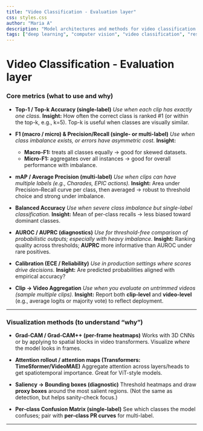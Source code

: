 ```yaml
---
title: "Video Classification - Evaluation layer"
css: styles.css
author: "Maria A"
description: "Model architectures and methods for video classification."
tags: ["deep learning", "computer vision", "video classification", "research"]
---
```

# Video Classification - Evaluation layer

### Core metrics (what to use and why)

* **Top-1 / Top-k Accuracy (single-label)**
  *Use when each clip has exactly one class.*
  **Insight:** How often the correct class is ranked #1 (or within the top-k, e.g., k=5). Top-k is useful when classes are visually similar.

* **F1 (macro / micro) & Precision/Recall (single- or multi-label)**
  *Use when class imbalance exists, or errors have asymmetric cost.*
  **Insight:**

  * **Macro-F1:** treats all classes equally → good for skewed datasets.
  * **Micro-F1:** aggregates over all instances → good for overall performance with imbalance.

* **mAP / Average Precision (multi-label)**
  *Use when clips can have multiple labels (e.g., Charades, EPIC actions).*
  **Insight:** Area under Precision–Recall curve per class, then averaged → robust to threshold choice and strong under imbalance.

* **Balanced Accuracy**
  *Use when severe class imbalance but single-label classification.*
  **Insight:** Mean of per-class recalls → less biased toward dominant classes.

* **AUROC / AUPRC (diagnostics)**
  *Use for threshold-free comparison of probabilistic outputs; especially with heavy imbalance.*
  **Insight:** Ranking quality across thresholds; **AUPRC** more informative than AUROC under rare positives.

* **Calibration (ECE / Reliability)**
  *Use in production settings where scores drive decisions.*
  **Insight:** Are predicted probabilities aligned with empirical accuracy?

* **Clip → Video Aggregation**
  *Use when you evaluate on untrimmed videos (sample multiple clips).*
  **Insight:** Report both **clip-level** and **video-level** (e.g., average logits or majority vote) to reflect deployment.

---

### Visualization methods (to understand “why”)

* **Grad-CAM / Grad-CAM++ (per-frame heatmaps)**
  Works with 3D CNNs or by applying to spatial blocks in video transformers. Visualize *where* the model looks in frames.

* **Attention rollout / attention maps (Transformers: TimeSformer/VideoMAE)**
  Aggregate attention across layers/heads to get spatiotemporal importance. Great for ViT-style models.

* **Saliency → Bounding boxes (diagnostic)**
  Threshold heatmaps and draw **proxy boxes** around the most salient regions. (Not the same as detection, but helps sanity-check focus.)

* **Per-class Confusion Matrix (single-label)**
  See which classes the model confuses; pair with **per-class PR curves** for multi-label.

---
